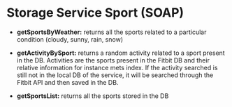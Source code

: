 # Storage Service Sport (SOAP)

*	**getSportsByWeather:** returns all the sports related to a particular condition (cloudy, sunny, rain, snow)

*	**getActivityBySport:** returns a random activity related to a sport present in the DB. Activities are the sports present in the Fitbit DB and their relative information for instance mets index. If the activity searched is still not in the local DB of the service, it will be searched through the Fitbit API and then saved in the DB.

*	**getSportsList:** returns all the sports stored in the DB

